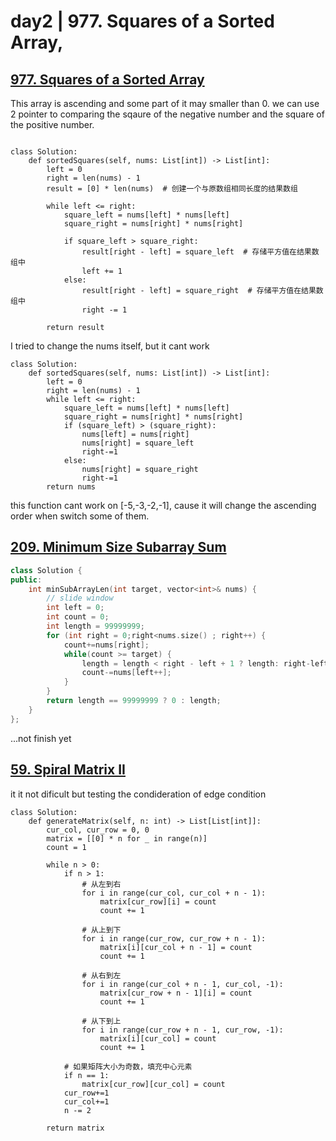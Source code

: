 
# day2 | 977. Squares of a Sorted Array,

## [977.  Squares of a Sorted Array](https://leetcode.com/problems/squares-of-a-sorted-array/)
This array is ascending and  some part of it may smaller than 0. we can use 2 pointer to comparing the sqaure of the negative number and the square of the positive number. 

```python3

class Solution:
    def sortedSquares(self, nums: List[int]) -> List[int]:
        left = 0
        right = len(nums) - 1
        result = [0] * len(nums)  # 创建一个与原数组相同长度的结果数组

        while left <= right:
            square_left = nums[left] * nums[left]
            square_right = nums[right] * nums[right]

            if square_left > square_right:
                result[right - left] = square_left  # 存储平方值在结果数组中
                left += 1
            else:
                result[right - left] = square_right  # 存储平方值在结果数组中
                right -= 1

        return result
```
I tried to change the nums itself, but it cant work
```python3
class Solution:
    def sortedSquares(self, nums: List[int]) -> List[int]:
        left = 0
        right = len(nums) - 1
        while left <= right:
            square_left = nums[left] * nums[left]
            square_right = nums[right] * nums[right]
            if (square_left) > (square_right):
                nums[left] = nums[right]
                nums[right] = square_left
                right-=1
            else:
                nums[right] = square_right
                right-=1
        return nums
 ```
 this function cant work on [-5,-3,-2,-1], cause it will change the ascending order when switch some of them.


 ## [209.  Minimum Size Subarray Sum](https://leetcode.com/problems/minimum-size-subarray-sum/)

```cpp
class Solution {
public:
    int minSubArrayLen(int target, vector<int>& nums) {
        // slide window
        int left = 0;
        int count = 0;
        int length = 99999999;
        for (int right = 0;right<nums.size() ; right++) {
            count+=nums[right];
            while(count >= target) {
                length = length < right - left + 1 ? length: right-left +1;
                count-=nums[left++];
            }
        }
        return length == 99999999 ? 0 : length;
    }
};

```
...not finish yet


## [59.  Spiral Matrix II](https://leetcode.com/problems/spiral-matrix-ii/)

it it not dificult but testing the condideration of edge condition 
```python3
class Solution:
    def generateMatrix(self, n: int) -> List[List[int]]:
        cur_col, cur_row = 0, 0
        matrix = [[0] * n for _ in range(n)]
        count = 1

        while n > 0:
            if n > 1:
                # 从左到右
                for i in range(cur_col, cur_col + n - 1):
                    matrix[cur_row][i] = count
                    count += 1

                # 从上到下
                for i in range(cur_row, cur_row + n - 1):
                    matrix[i][cur_col + n - 1] = count
                    count += 1

                # 从右到左
                for i in range(cur_col + n - 1, cur_col, -1):
                    matrix[cur_row + n - 1][i] = count
                    count += 1

                # 从下到上
                for i in range(cur_row + n - 1, cur_row, -1):
                    matrix[i][cur_col] = count
                    count += 1

            # 如果矩阵大小为奇数，填充中心元素
            if n == 1:
                matrix[cur_row][cur_col] = count
            cur_row+=1
            cur_col+=1
            n -= 2

        return matrix
```

